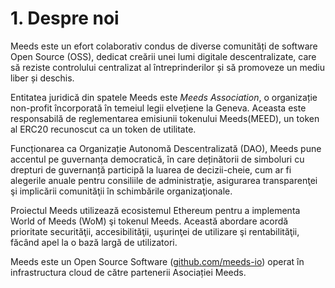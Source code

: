
# 1. Despre noi

Meeds este un efort colaborativ condus de diverse comunități de software Open Source (OSS), dedicat creării unei lumi digitale descentralizate, care să reziste controlului centralizat al întreprinderilor și să promoveze un mediu liber și deschis.

Entitatea juridică din spatele Meeds este _Meeds Association_, o organizație non-profit încorporată în temeiul legii elvețiene la Geneva. Aceasta este responsabilă de reglementarea emisiunii tokenului Meeds(MEED), un token al ERC20 recunoscut ca un token de utilitate.

Funcționarea ca Organizație Autonomă Descentralizată (DAO), Meeds pune accentul pe guvernanța democratică, în care deținătorii de simboluri cu drepturi de guvernanță participă la luarea de decizii-cheie, cum ar fi alegerile anuale pentru consiliile de administraţie, asigurarea transparenţei şi implicării comunităţii în schimbările organizaţionale.

Proiectul Meeds utilizează ecosistemul Ethereum pentru a implementa World of Meeds (WoM) şi tokenul Meeds. Această abordare acordă prioritate securităţii, accesibilităţii, uşurinţei de utilizare şi rentabilităţii, făcând apel la o bază largă de utilizatori.

Meeds este un Open Source Software ([github.com/meeds-io](https://github.com/meeds-io)) operat în infrastructura cloud de către partenerii Asociației Meeds.